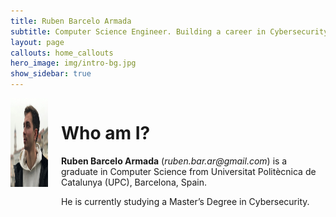 ```yaml
---
title: Ruben Barcelo Armada
subtitle: Computer Science Engineer. Building a career in Cybersecurity. 
layout: page
callouts: home_callouts
hero_image: img/intro-bg.jpg
show_sidebar: true
---
```

<!---
hero_height: is-fullheight
-->

<div class="columns is-multiline is-mobile is-centered">
	<div class="column is-2-desktop  is-4-tablet is-6-mobile">
			<img src="img/me.jpg" height=142 width=143/>
	</div>
	<div class="column is-6-desktop is-6-tablet is-12-mobile content">
			<h1 class="has-text-centered"> Who am I? </h1>
			<p><strong>Ruben Barcelo Armada</strong> (<em>ruben.bar.ar@gmail.com</em>) is a graduate in Computer Science from Universitat Politècnica de Catalunya (UPC), Barcelona, Spain.</p> 
			<p>He is currently studying a Master’s Degree in Cybersecurity. </p>
	</div>
</div>
